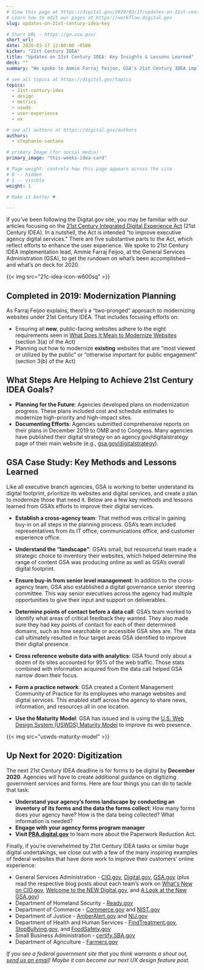 ```yaml
---
# View this page at https://digital.gov/2020/03/17/updates-on-21st-century-idea-key
# Learn how to edit our pages at https://workflow.digital.gov
slug: updates-on-21st-century-idea-key

# Short URL — https://go.usa.gov/
short_url: 
date: 2020-03-17 12:00:00 -0500
kicker: "21st Century IDEA"
title: "Updates on 21st Century IDEA: Key Insights & Lessons Learned"
deck: ""
summary: "We spoke to Ammie Farraj Feijoo, GSA’s 21st Century IDEA implementation lead, to get the rundown on what’s been accomplished and what’s on deck for 2020."

# see all topics at https://digital.gov/topics
topics: 
  - 21st-century-idea
  - design
  - metrics
  - uswds
  - user-experience
  - ux

# see all authors at https://digital.gov/authors
authors: 
  - stephanie-santana

# primary Image (for social media)
primary_image: "this-weeks-idea-card"

# Page weight: controls how this page appears across the site
# 0 -- hidden
# 1 -- visible
weight: 1

# Make it better ♥

---
```


If you’ve been following the Digital.gov site, you may be familiar with our articles focusing on the [21st Century Integrated Digital Experience Act](https://digital.gov/resources/21st-century-integrated-digital-experience-act/) (21st Century IDEA). In a nutshell, the Act is intended “to improve executive agency digital services." There are five substantive parts to the Act, which reflect efforts to enhance the user experience. We spoke to 21st Century IDEA implementation lead, Ammie Farraj Feijoo, at the General Services Administration (GSA), to get the rundown on what’s been accomplished&mdash;and what’s on deck for 2020. 

{{< img src="21c-idea-icon-w600sq" >}}

## Completed in 2019: Modernization Planning 

As Farraj Feijoo explains, there’s a “two-pronged” approach to modernizing websites under 21st Century IDEA. That includes focusing efforts on: 

- Ensuring all **new**, public-facing websites adhere to the eight requirements seen in [What Does It Mean to Modernize Websites](https://digital.gov/resources/21st-century-integrated-digital-experience-act/#what-does-it-mean-to-modernize-websites) (section 3(a) of the Act)
- Planning out how to modernize **existing** websites that are “most viewed or utilized by the public” or “otherwise important for public engagement” (section 3(b) of the Act)

## What Steps Are Helping to Achieve 21st Century IDEA Goals? 

- **Planning for the Future**: Agencies developed plans on modernization progress. These plans included cost and schedule estimates to modernize high-priority and high-impact sites. 
- **Documenting Efforts**: Agencies submitted comprehensive reports on their plans in December 2019 to OMB and to Congress. Many agencies have published their digital strategy on an agency.gov/digitalstrategy page of their main website (e.g., [gsa.gov/digitalstrategy](https://www.gsa.gov/technology/government-it-initiatives/digital-strategy)). 

## GSA Case Study: Key Methods and Lessons Learned 

Like all executive branch agencies, GSA is working to better understand its digital footprint, prioritize its websites and digital services, and create a plan to modernize those that need it. Below are a few key methods and lessons learned from GSA’s efforts to improve their digital services.

- **Establish a cross-agency team**: That method was critical in gaining buy-in on all steps in the planning process. GSA’s team included representatives from its IT office, communications office, and customer experience office. 
- **Understand the “landscape”**: GSA’s small, but resourceful team made a strategic choice to inventory their websites, which helped determine the range of content GSA was producing online as well as GSA’s overall digital footprint.  
- **Ensure buy-in from senior level management**: In addition to the cross-agency team, GSA also established a digital governance senior steering committee. This way senior executives across the agency had multiple opportunities to give their input and support on deliverables. 
- **Determine points of contact before a data call**: GSA’s team worked to identify what areas of critical feedback they wanted. They also made sure they had key points of contact for each of their determined domains, such as how searchable or accessible GSA sites are. The data call ultimately resulted in four target areas GSA identified to improve their digital presence. 

- **Cross reference website data with analytics**: GSA found only about a dozen of its sites accounted for 95% of the web traffic. Those stats combined with information acquired from the data call helped GSA narrow down their focus. 
- **Form a practice network**: GSA created a Content Management Community of Practice for its employees who manage websites and digital services. This enabled staff across the agency to share news, information, and resources all in one location. 

- **Use the Maturity Model**: GSA has issued and is using the [U.S. Web Design System (USWDS) Maturity Model](https://designsystem.digital.gov/maturity-model/) to improve its web presence. 

{{< img src="uswds-maturity-model" >}}


## Up Next for 2020: Digitization 

The next 21st Century IDEA deadline is for forms to be digital by **December 2020**. Agencies will have to create additional guidance on digitizing government services and forms. Here are four things you can do to tackle that task: 

- **Understand your agency’s forms landscape by conducting an inventory of its forms and the data the forms collect**: How many forms does your agency have? How is the data being collected? What information is needed? 
- **Engage with your agency forms program manager**
- **Visit [PRA.digital.gov](http://pra.digital.gov)** to learn more about the Paperwork Reduction Act. 

Finally, if you’re overwhelmed by 21st Century IDEA tasks or similar huge digital undertakings, we close out with a few of the many inspiring examples of federal websites that have done work to improve their customers’ online experience: 

- General Services Administration - [CIO.gov](http://www.cio.gov), [Digital.gov](http://www.digital.gov), [GSA.gov](https://www.gsa.gov) (plus read the respective blog posts about each team’s work on [What's New on CIO.gov](https://www.cio.gov/highlights-of-the-updated-cio/), [Welcome to the NEW Digital.gov](https://digital.gov/2019/12/19/a-new-digitalgov/), and [A Look at the New GSA.gov](https://digital.gov/2020/01/08/a-look-at-new-gsagov/)) 
- Department of Homeland Security - [Ready.gov](http://www.ready.gov) 
- Department of Commerce - [Commerce.gov](https://www.commerce.gov/) and [NIST.gov](http://www.NIST.gov) 
- Department of Justice - [AmberAlert.gov](http://www.amberalert.gov) and [NIJ.gov ](https://nij.ojp.gov/)
- Department of Health and Human Services - [FindTreatment.gov](https://findtreatment.gov/), [StopBullying.gov](http://www.stopbullying.gov), and [FoodSafety.gov](http://www.foodsafety.gov) 
- Small Business Administration - [certify.SBA.gov](http://certify.SBA.gov) 
- Department of Agriculture - [Farmers.gov](http://www.farmers.gov) 

_If you see a federal government site that you think warrants a shout out, [send us an email](mailto:digitalgov@gsa.gov)! Maybe it can become our next UX design feature post._ 
